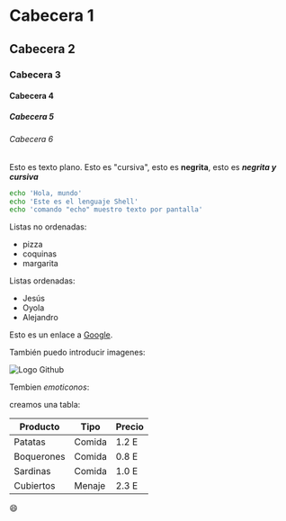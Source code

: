# Cabecera 1

## Cabecera 2

### Cabecera 3

#### Cabecera 4

##### Cabecera 5

###### Cabecera 6

Esto es texto plano. Esto es "cursiva", esto es **negrita**, esto es ***negrita y cursiva***

```sh
echo 'Hola, mundo'
echo 'Este es el lenguaje Shell'
echo 'comando "echo" muestro texto por pantalla'
```

Listas no ordenadas:

* pizza
* coquinas
* margarita

Listas ordenadas:

* Jesús
* Oyola
* Alejandro

Esto es un enlace a [Google](http://google.com).

También puedo introducir imagenes:

![Logo Github](https://github.com/apple-touch-icon.png)

Tembien *emoticonos*:

creamos una tabla:

| Producto | Tipo | Precio |
|--------- | ---- | ------ |
| Patatas  | Comida | 1.2 E |
| Boquerones | Comida | 0.8 E|
| Sardinas | Comida | 1.0 E |
| Cubiertos | Menaje | 2.3 E | 

:smile:
